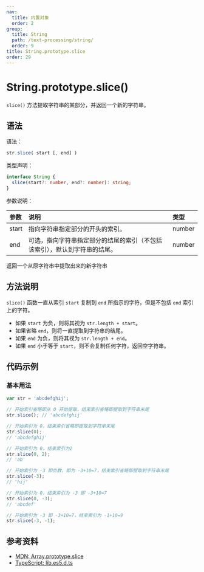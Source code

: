 ```yaml
---
nav:
  title: 内置对象
  order: 2
group:
  title: String
  path: /text-processing/string/
  order: 9
title: String.prototype.slice
order: 29
---
```


# String.prototype.slice()

`slice()` 方法提取字符串的某部分，并返回一个新的字符串。

## 语法

语法：

```js
str.slice( start [, end] )
```

类型声明：

```ts
interface String {
  slice(start?: number, end?: number): string;
}
```

参数说明：

| 参数  | 说明                                                                       | 类型   |
| :---- | :------------------------------------------------------------------------- | :----- |
| start | 指向字符串指定部分的开头的索引。                                           | number |
| end   | 可选，指向字符串指定部分的结尾的索引（不包括该索引），默认到字符串的结尾。 | number |

返回一个从原字符串中提取出来的新字符串

## 方法说明

`slice()` 函数一直从索引 `start` 复制到 `end` 所指示的字符，但是不包括 `end` 索引上的字符。

- 如果 `start` 为负，则将其视为 `str.length + start`。
- 如果省略 `end`，则将一直提取到字符串的结尾。
- 如果 `end` 为负，则将其视为 `str.length + end`。
- 如果 `end` 小于等于 `start`，则不会复制任何字符，返回空字符串。

## 代码示例

### 基本用法

```js
var str = 'abcdefghij';

// 开始索引省略即从 0 开始提取，结束索引省略即提取到字符串末尾
str.slice(); // 'abcdefghij'

// 开始索引为 0，结束索引省略即提取到字符串末尾
str.slice(0);
// 'abcdefghij'

// 开始索引为 0，结束索引为2
str.slice(0, 2);
// 'ab'

// 开始索引为 -3 即负数，即为 -3+10=7，结束索引省略即提取到字符串末尾
str.slice(-3);
// 'hij'

// 开始索引为 0，结束索引为 -3 即 -3+10=7
str.slice(0, -3);
// 'abcdef'

// 开始索引为 -3 即 -3+10=7，结束索引为 -1+10=9
str.slice(-3, -1);
```

## 参考资料

- [MDN: Array.prototype.slice](https://developer.mozilla.org/zh-CN/docs/Web/JavaScript/Reference/Global_Objects/String/slice)
- [TypeScript: lib.es5.d.ts](https://github.com/microsoft/TypeScript/blob/main/lib/lib.es5.d.ts)
